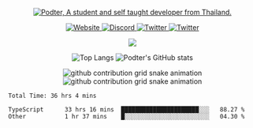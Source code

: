 <p align="center">
    <a href="https://podter.xyz">
        <img alt="Podter, A student and self taught developer from Thailand." src="https://pimp-my-readme-next.vercel.app/api/wavy-banner?subtitle=A%20student%20and%20self-taught%20developer%20from%20Thailand.&title=Podter">
    </a>
</p>

<p align="center">
    <a href="https://podter.xyz/">
        <img alt="Website" src="https://img.shields.io/badge/website-000000?style=for-the-badge&logo=About.me&logoColor=white">
    </a>
    <a href="https://discord.com/users/331793642689789962">
        <img alt="Discord" src="https://dcbadge.vercel.app/api/shield/331793642689789962?compact=true&theme=blurple">
    </a>
    <a href="https://twitter.com/Real_Podter">
        <img alt="Twitter" src="https://img.shields.io/twitter/follow/Real_Podter?label=Twitter&logo=twitter&style=for-the-badge&color=1DA1F2&labelColor=1DA1F2&logoColor=white">
    </a>
    <a href="mailto:me@podter.xyz">
        <img alt="Twitter" src="https://img.shields.io/badge/Gmail-D14836?style=for-the-badge&logo=gmail&logoColor=white">
    </a>
</p>

<p align="center">
    <img src="https://skillicons.dev/icons?i=bash,cloudflare,css,docker,express,git,github,html,js,linux,lua,md,next,nodejs,prisma,react,raspberrypi,tailwind,ts,vite,vscode,tauri,stackoverflow,svelte,planetscale,mysql,mongodb&perline=9" />
</p>

<p align="center">
    <img alt="Top Langs" src="https://github-readme-stats.vercel.app/api/top-langs/?username=podter&bg_color=1e1e2e&text_color=cdd6f4&icon_color=cba6f7&title_color=f38ba8&hide_border=true&langs_count=3">
    <img alt="Podter's GitHub stats" src="https://github-readme-stats.vercel.app/api?username=podter&line_height=27&show_icons=true&count_private=true&bg_color=1e1e2e&text_color=cdd6f4&icon_color=f38ba8&title_color=f38ba8&hide_border=true">
</p>

<p align="center">
    <img alt="github contribution grid snake animation" src="https://raw.githubusercontent.com/Podter/Podter/output/github-snake-dark.svg#gh-dark-mode-only">
    <img alt="github contribution grid snake animation" src="https://raw.githubusercontent.com/Podter/Podter/output/github-snake.svg#gh-light-mode-only">
</p>

<p align="center">
    <!--START_SECTION:waka-->

```text
Total Time: 36 hrs 4 mins

TypeScript      33 hrs 16 mins  ██████████████████████░░░   88.27 %
Other           1 hr 37 mins    █░░░░░░░░░░░░░░░░░░░░░░░░   04.30 %
```

<!--END_SECTION:waka-->
</p>
